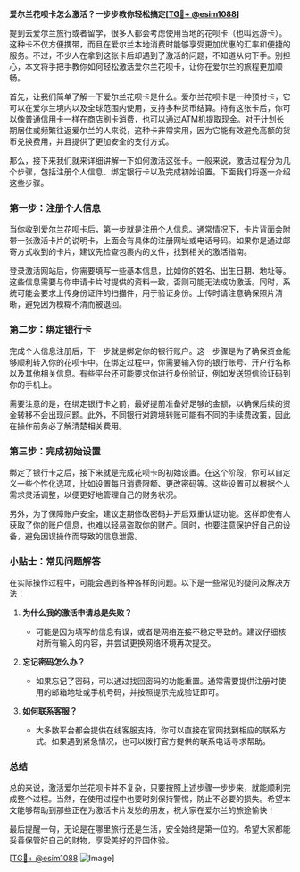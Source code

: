 **爱尔兰花呗卡怎么激活？一步步教你轻松搞定[[TG💪+ @esim1088](https://t.me/s/esim1088)]**

提到去爱尔兰旅行或者留学，很多人都会考虑使用当地的花呗卡（也叫远游卡）。这种卡不仅方便携带，而且在爱尔兰本地消费时能够享受更加优惠的汇率和便捷的服务。不过，不少人在拿到这张卡后却遇到了激活的问题，不知道从何下手。别担心，本文将手把手教你如何轻松激活爱尔兰花呗卡，让你在爱尔兰的旅程更加顺畅。

首先，让我们简单了解一下爱尔兰花呗卡是什么。爱尔兰花呗卡是一种预付卡，它可以在爱尔兰境内以及全球范围内使用，支持多种货币结算。持有这张卡后，你可以像普通信用卡一样在商店刷卡消费，也可以通过ATM机提取现金。对于计划长期居住或频繁往返爱尔兰的人来说，这种卡非常实用，因为它能有效避免高额的货币兑换费用，并且提供了更加安全的支付方式。

那么，接下来我们就来详细讲解一下如何激活这张卡。一般来说，激活过程分为几个步骤，包括注册个人信息、绑定银行卡以及完成初始设置。下面我们将逐一介绍这些步骤。

### 第一步：注册个人信息

当你收到爱尔兰花呗卡后，第一步就是注册个人信息。通常情况下，卡片背面会附带一张激活卡片的说明卡，上面会有具体的注册网址或电话号码。如果你是通过邮寄方式收到的卡片，建议先检查包裹内的文件，找到相关的激活指南。

登录激活网站后，你需要填写一些基本信息，比如你的姓名、出生日期、地址等。这些信息需要与你申请卡片时提供的资料一致，否则可能无法成功激活。同时，系统可能会要求上传身份证件的扫描件，用于验证身份。上传时请注意确保照片清晰，避免因为模糊不清而被退回。

### 第二步：绑定银行卡

完成个人信息注册后，下一步就是绑定你的银行账户。这一步骤是为了确保资金能够顺利转入你的花呗卡中。在绑定过程中，你需要输入你的银行账号、开户行名称以及其他相关信息。有些平台还可能要求你进行身份验证，例如发送短信验证码到你的手机上。

需要注意的是，在绑定银行卡之前，最好提前准备好足够的金额，以确保后续的资金转移不会出现问题。此外，不同银行对跨境转账可能有不同的手续费政策，因此在操作前务必了解清楚相关费用。

### 第三步：完成初始设置

绑定了银行卡之后，接下来就是完成花呗卡的初始设置。在这个阶段，你可以自定义一些个性化选项，比如设置每日消费限额、更改密码等。这些设置可以根据个人需求灵活调整，以便更好地管理自己的财务状况。

另外，为了保障账户安全，建议定期修改密码并开启双重认证功能。这样即使有人获取了你的账户信息，也难以轻易盗取你的财产。同时，也要注意保护好自己的设备，避免因误操作而导致的信息泄露。

### 小贴士：常见问题解答

在实际操作过程中，可能会遇到各种各样的问题。以下是一些常见的疑问及解决方法：

1. **为什么我的激活申请总是失败？**
   - 可能是因为填写的信息有误，或者是网络连接不稳定导致的。建议仔细核对所有输入的内容，并尝试更换网络环境再次提交。

2. **忘记密码怎么办？**
   - 如果忘记了密码，可以通过找回密码的功能重置。通常需要提供注册时使用的邮箱地址或手机号码，并按照提示完成验证即可。

3. **如何联系客服？**
   - 大多数平台都会提供在线客服支持，你可以直接在官网找到相应的联系方式。如果遇到紧急情况，也可以拨打官方提供的联系电话寻求帮助。

### 总结

总的来说，激活爱尔兰花呗卡并不复杂，只要按照上述步骤一步步来，就能顺利完成整个过程。当然，在使用过程中也要时刻保持警惕，防止不必要的损失。希望本文能够帮助到那些正在为激活卡片发愁的朋友，祝大家在爱尔兰的旅途愉快！

最后提醒一句，无论是在哪里旅行还是生活，安全始终是第一位的。希望大家都能妥善保管好自己的财物，享受美好的异国体验。

[[TG💪+ @esim1088](https://t.me/s/esim1088) ![Image](https://i.postimg.cc/4NQfJmqS/Snipaste-2025-05-13-00-14-12.png)]